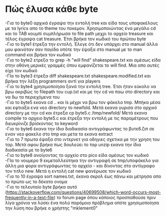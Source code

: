 # Πώς έλυσα κάθε byte
-Για το byte0 αρχικά έγραψα την εντολή tree και είδα τους υποφακέλους με τα lyrics απο το theme του ποκεμον. Χρησιμοποιώντας ένα μεγάλο cd και το TAB κουμπί συμπλήρωσα το file path μεχρι το αρχείο treasure και τέλος έγραψα cat treasure. Έτσι βρήκα τον κωδικό του πρώτου byte  <br> 
-Για το byte1 έτρεξα την εντολή. Έλεγε ότι δεν υπάρχει στο manual άλλα μου φαινόταν σαν παγίδα οπότε την έψαξα στο manual με το man command και βρήκα τον κωδικό  <br> 
-Για το byte2 ετρεξα το grep -h "will find" shakespeare.txt και αμέσως είδα στην οθόνη μερικές γραμμές όπου εμφανίζεται το will find. Μια απο αυτές είχε τον κωδικό <br>
-ΓΙα το byte3 έτρεξα diff shakespeare.txt shakespeare.modified.txt και βρήκα την λέξη programmers αντί για players <br>
-Για το byte4 χρησιμοποίησα ξανά την εντολή tree. Έτσι ήταν εύκολο να βρω ακριβώς το filepath του cup.txt και με την cd να παω στο directory και να δω τα περιεχόμενα του <br>
-Για το byte5 εκανα cd .. και ls μέχρι να βρω τον φάκελο tmp. Μπήκα μέσα και εφτιαξα ενα νεο directory το newfold. Μετά εκανα γυρισα στο αρχικό directory με την cd και έτρεξα cp byte5.c /tmp/newfold/ Μετά εκανα compile το αρχειο byte5.c και έτρεξα την εντολή με τις παραμέτρους που διευκρίνιζε βρίσκοντας το keyword <br>
-Για το byte6 έκανα την ίδια διαδικασία αντιγράφωντας το βυτε6.ζιπ σε εναν νεο φακελο στο tmp και μετα το εκανα extract <br>
-Για το 7 πρωτα έψαξα στο ιντερνετ για οδηγιες σχετικα με την χρηση του ταρ. Μετά αφου βρήκα πως δουλεύει το ταρ unzip εκανα την ίδια διαδικασία με το byte6 <br>
-Για το byte8 ανοίγοντας το αρχείο στο pico είδα αμέσως τον κωδικό <br>
-ΓΙα το νουμερο 9 εκμεταλλεύτηκα την αντιγραφή σε tmp/υποφάκελο για άλλη μια φορα αντιγράφωντας το αρχείο - και δίνοντας στο αντίγραφο τον τιτλο new. Μετά η εντολή cat new φανέρωσε τον κωδικό <br>
-Για το 10 έγραψα sort names.txt, έκανα σκρολ έως πάνω και μέτρησα απο το πρώτο ως το δέκατο ονομα <br>
-Για το τελευταίο byte βρήκα αυτό (https://stackoverflow.com/questions/40699508/which-word-occurs-most-frequently-in-a-text-file) το forum page όπου κάποιος προσπαθούσε πριν λίγα χρόνια να λύσει ένα πολύ παρόμοιο πρόβλημα οπότε χρησιμοποίησα την λύση που βρήκε ο χρήστης "mklement0" <br>
